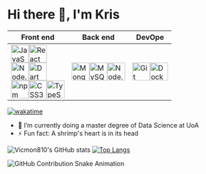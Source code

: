 # Hi there 👋, I'm Kris


| Front end | Back end | DevOpe |
|----------|----------|----------|
| <img src="https://simpleicons.org/icons/javascript.svg" width="40" title="JavaScript"><img src="https://simpleicons.org/icons/react.svg" width="40" title="React"><br><img src="https://simpleicons.org/icons/nodedotjs.svg" width="40" title="Node.js"><img src="https://simpleicons.org/icons/dart.svg" width="40" title="Dart"><br><img src="https://simpleicons.org/icons/npm.svg" width="40" title="npm"><img src="https://simpleicons.org/icons/css3.svg" width="40" title="CSS3"><img src="https://simpleicons.org/icons/typescript.svg" width="40" title="TypeScript">|<img src="https://simpleicons.org/icons/mongodb.svg" width="40" height="40" alt="MongoDB"><img src="https://simpleicons.org/icons/mysql.svg" width="40" height="40" alt="MySQL"><img src="https://simpleicons.org/icons/nodedotjs.svg" width="40" height="40" alt="Node.js">|<img src="https://simpleicons.org/icons/git.svg" width="40" height="40" alt="Git"><img src="https://simpleicons.org/icons/docker.svg" width="40" height="40" alt="Docker">|




[![wakatime](https://wakatime.com/badge/user/018bac48-ef32-4c63-85e7-1911bd66d9d8.svg)](https://wakatime.com/@018bac48-ef32-4c63-85e7-1911bd66d9d8)

-  🌱 I’m currently doing a master degree of Data Science at UoA
-  ⚡ Fun fact: A shrimp's heart is in its head




  
![Vicmon810's GitHub stats](https://github-readme-stats.vercel.app/api?username=vicmon810&show_icons=true&theme=swift&count_private=true&layout=compact)
[![Top Langs](https://github-readme-stats.vercel.app/api/top-langs/?username=vicmon810&layout=pie&hide=html,css&langs_count=8&theme=swift)](https://github.com/vicmon810/github-readme-stats)

![GitHub Contribution Snake Animation](https://vicmon810.github.io/vicmon810/github-contribution-grid-snake.svg)


<!--
[![Harlok's WakaTime stats](https://github-readme-stats.vercel.app/api/wakatime?username=vicmon)](https://github.com/anuraghazra/github-readme-stats)
**vicmon810/vicmon810** is a ✨ _special_ ✨ repository because its `README.md` (this file) appears on your GitHub profile.
gg
Here are some ideas to get you started:
- what is your mane  
- 🔭 I’m currently working on .- 🌱 I’m currently learning ...1
- 👯 I’m looking to collaborate on ...
- 🤔 I’m looking for help with ...
- 💬 Ask me about ...
- 📫 How to reach me: ...
- 😄 Pronouns: ...
- ⚡ Fun fact: .....
Why is so hard to find a jobs 1

-->


